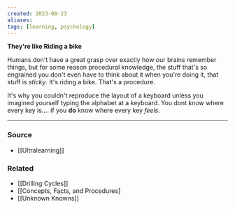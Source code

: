 ```yaml
---
created: 2023-08-23
aliases: 
tags: [learning, psychology]
---
```

**They're like Riding a bike**

Humans don't have a great grasp over exactly how our brains remember things, but for some reason procedural knowledge, the stuff that's so engrained you don't even have to think about it when you're doing it, that stuff is *sticky*. It's riding a bike. That's a procedure. 

It's why you couldn't reproduce the layout of a keyboard unless you imagined yourself typing the alphabet at a keyboard. You dont *know* where every key is....  if you **do** know where every key *feels*. 

****
### Source
- [[Ultralearning]]

### Related
- [[Drilling Cycles]]
- [[Concepts, Facts, and Procedures]
- [[Unknown Knowns]]